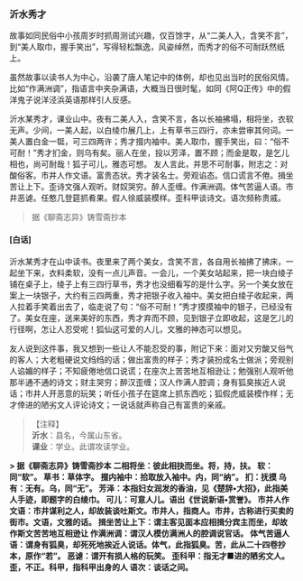 <script type="text/javascript">
    var head = document.getElementsByTagName('head')[0];
    cssURL = '/public/liao.css';
    linkTag = document.createElement('link');
    linkTag.href = cssURL;
    linkTag.setAttribute('type','text/css');
    linkTag.setAttribute('rel','stylesheet');
    head.appendChild(linkTag);
</script>
### 沂水秀才

故事如同民俗中小孩周岁时抓周测试兴趣，仅百馀字，从“二美人入，含笑不言”，到“美人取巾，握手笑出”，写得轻松飘逸，风姿绰然，而秀才的俗不可耐跃然纸上。

虽然故事以读书人为中心，沿袭了唐人笔记中的体例，却也见出当时的民俗风情。比如“作满洲调”，指语言中夹杂满语，大概当日很时髦，如同《阿Q正传》中的假洋鬼子说洋泾浜英语那样引人反感。

沂水某秀才，课业山中。夜有二美人入，含笑不言，各以长袖拂塌，相将坐，衣软无声。少间，一美人起，以白绫巾展几上，上有草书三四行，亦未尝审其何词。一美人置白金一铤，可三四两许；秀才掇内袖中。美人取巾，握手笑出，曰：“俗不可耐！”秀才扪金，则乌有矣。丽人在坐，投以芳泽，置不顾；而金是取，是乞儿相也，尚可耐哉！狐子可儿，雅态可想。
友人言此，并思不可耐事，附志之：对酸俗客。市井人作文语。富贵态状。秀才装名士。旁观谄态。信口谎言不倦。揖坐苦让上下。歪诗文强人观听。财奴哭穷。醉人歪缠。作满洲调。体气苦逼人语。市井恶谑。任憨几登筵抓肴果。假人徐威装模样。歪科甲谈诗文。语次频称贵戚。

</section>

> 据《聊斋志异》铸雪斋抄本

#### [白话]
<aside>

沂水某秀才在山中读书。夜里来了两个美女，含笑不言，各自用长袖拂了拂床，一起坐下来，衣料柔软，没有一点儿声音。一会儿，一个美女站起来，把一块白绫子铺在桌子上，绫子上有三四行草书，秀才也没细看写的是什么字。另一个美女放在案上一块银子，大约有三四两重，秀才把银子收入袖中。美女把白绫子收起来，两人拉着手笑着出去了，临走说了句：“俗不可耐！”秀才摸摸袖中的银子，已经没有了。美女在座，送来美好的东西，秀才弃而不顾，见到银子立即收起，这是乞儿的行径啊，怎让人忍受呢！狐仙这可爱的人儿，文雅的神态可以想见。

友人说到这件事，我又想到一些让人不能忍受的事，附记下来：面对又穷酸又俗气的客人；大老粗硬说文绉绉的话；做出富贵的样子；秀才装扮成名士做派；旁观别人谄媚的样子；不知疲倦地信口说谎；在座次上苦苦地互相逊让；勉强别人观听他那半通不通的诗文；财主哭穷；醉汉歪缠；汉人作满人腔调；身有狐臭挨近人说话；市井人开恶意的玩笑；听任小孩子在筵席上抓东西吃；狐假虎威装模作样；无才倖进的陋劣文人评论诗文；一说话就声称自己有富贵的亲戚。

</aside>

> 【注释】  
<b>沂水</b>：县名，今属山东省。  
<b>课业</b>：学业。此谓攻读学业。  
<b>  
<b>> 据《聊斋志异》铸雪斋抄本  
<b>  
<b>二相将坐</b>：彼此相抉而坐。将，持，扶。  
<b>软</b>：同“软”。  
<b>草书</b>：草体字。  
<b>掇内袖中</b>：拾取放入袖中。内，同“纳”。  
<b>扪</b>：抚摸  
<b>乌有</b>：无有。乌，同“无”。  
<b>芳泽</b>：本指妇女润发的香油，见《楚辞•大招》，此指美人手迹，即题字的白绫巾。  
<b>可儿</b>：可意人儿。语出《世说新语•赏誉》。  
<b>市并人作文语</b>：市井谋利之人，却故装谈吐斯文。市井人，指商人。市井，古称进行买卖的街市。文语，文雅的话。  
<b>揖坐苦让上下</b>：谓主客见面本应相揖分宾主而坐，却故作斯文苦苦地互相逊让  
<b>作满洲调</b>：谓汉人模仿满洲人的腔调说官话。  
<b>体气苦逼人语</b>：谓身有狐臭，却死死地挨近人说话。体气，此指狐臭。苦，此从二十四卷抄本，原作“若”。  
<b>恶谑</b>：谓开有损人格的玩笑。  
<b>歪科甲</b>：指无才■进的陋劣文人。歪，不正。科甲，指科甲出身的人  
<b>语次</b>：谈话之间。  
